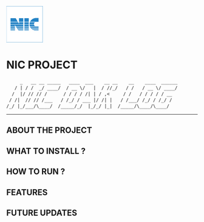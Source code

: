 ![logo](https://github.com/D-Jaden/DAK-Register/blob/main/public/images/NIC%20Logo%20JPG/ICONIC_SQUARE_NIC_Logo_white_bg-01.jpg)
# NIC PROJECT
```
     _   __ __ _____   ____  ___    __ __    __    ____  ______
   / | / /  _/ ____/  / __ \/   |  / //_/   / /   / __ \/ ____/
  /  |/ // // /      / / / / /| | / ,<     / /   / / / / / __  
 / /|  // // /___   / /_/ / ___ |/ /| |   / /___/ /_/ / /_/ /  
/_/ |_/___/\____/  /_____/_/  |_/_/ |_|  /_____/\____/\____/ 

```
--------------------------------------------------------
## ABOUT THE PROJECT 
## WHAT TO INSTALL ?
## HOW TO RUN ?
## FEATURES
## FUTURE UPDATES

